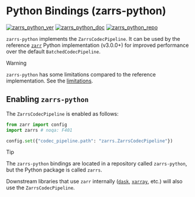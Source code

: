 # Python Bindings (zarrs-python) 

[![zarrs_python_ver]](https://pypi.org/project/zarrs/) [![zarrs_python_doc]](https://zarrs-python.readthedocs.io/en/latest/) [![zarrs_python_repo]](https://github.com/ilan-gold/zarrs-python)

[zarrs_python_ver]: https://img.shields.io/pypi/v/zarrs
[zarrs_python_doc]: https://img.shields.io/readthedocs/zarrs-python
[zarrs_python_repo]: https://img.shields.io/badge/ilan--gold/zarrs--python-GitHub-blue?logo=github

`zarrs-python` implements the `ZarrsCodecPipeline`.
It can be used by the reference [`zarr`](https://zarr.readthedocs.io/en/main/) Python implementation (v3.0.0+) for improved performance over the default `BatchedCodecPipeline`.

> [!WARNING]
> `zarrs-python` has some limitations compared to the reference implementation.
> See the [limitations](https://github.com/ilan-gold/zarrs-python?tab=readme-ov-file#limitations).

## Enabling `zarrs-python`

The `ZarrsCodecPipeline` is enabled as follows:

```python
from zarr import config
import zarrs # noqa: F401

config.set({"codec_pipeline.path": "zarrs.ZarrsCodecPipeline"})
```

> [!TIP]
> The `zarrs-python` bindings are located in a repository called `zarrs-python`, but the Python package is called `zarrs`.

Downstream libraries that use `zarr` internally ([`dask`](https://docs.dask.org/en/stable/index.html), [`xarray`](https://docs.xarray.dev/en/stable/), etc.) will also use the `ZarrsCodecPipeline`.
